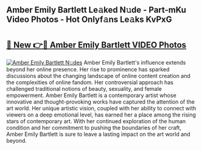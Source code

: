 ## Amber Emily Bartlett Le𝚊ked N𝚞de - Part-mKu Video Photos - Hot Onlyf𝚊ns Le𝚊ks KvPxG

# <h2><a href="http://ab68784.deff.icu/?id=Amber+Emily+Bartlett">🔗 New 👉🔴 Amber Emily Bartlett VIDEO Photos</a></h2>

[![Amber Emily Bartlett N𝚞des](https://i.imgur.com/rIISA9y.gif)](http://ab68784.deff.icu/?id=Amber+Emily+Bartlett)
Amber Emily Bartlett's influence extends beyond her online presence. Her rise to prominence has sparked discussions about the changing landscape of online content creation and the complexities of online fandom. Her controversial approach has challenged traditional notions of beauty, sexuality, and female empowerment. Amber Emily Bartlett is a contemporary artist whose innovative and thought-provoking works have captured the attention of the art world. Her unique artistic vision, coupled with her ability to connect with viewers on a deep emotional level, has earned her a place among the rising stars of contemporary art. With her continued exploration of the human condition and her commitment to pushing the boundaries of her craft, Amber Emily Bartlett is sure to leave a lasting impact on the art world and beyond.
